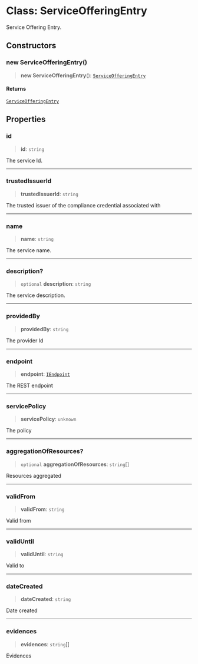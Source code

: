 # Class: ServiceOfferingEntry

Service Offering Entry.

## Constructors

### new ServiceOfferingEntry()

> **new ServiceOfferingEntry**(): [`ServiceOfferingEntry`](ServiceOfferingEntry.md)

#### Returns

[`ServiceOfferingEntry`](ServiceOfferingEntry.md)

## Properties

### id

> **id**: `string`

The service Id.

***

### trustedIssuerId

> **trustedIssuerId**: `string`

The trusted issuer of the compliance credential associated with

***

### name

> **name**: `string`

The service name.

***

### description?

> `optional` **description**: `string`

The service description.

***

### providedBy

> **providedBy**: `string`

The provider Id

***

### endpoint

> **endpoint**: [`IEndpoint`](../interfaces/IEndpoint.md)

The REST endpoint

***

### servicePolicy

> **servicePolicy**: `unknown`

The policy

***

### aggregationOfResources?

> `optional` **aggregationOfResources**: `string`[]

Resources aggregated

***

### validFrom

> **validFrom**: `string`

Valid from

***

### validUntil

> **validUntil**: `string`

Valid to

***

### dateCreated

> **dateCreated**: `string`

Date created

***

### evidences

> **evidences**: `string`[]

Evidences
